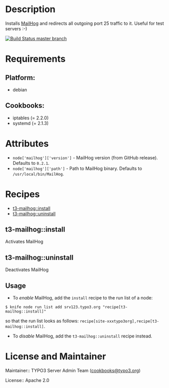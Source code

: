 # Description

Installs [MailHog](https://github.com/mailhog/MailHog) and redirects all outgoing port 25 traffic to it. Useful for test servers :-)

[![Build Status master branch](https://chef-ci.typo3.org/job/TYPO3-cookbooks/job/t3-mailhog/branch/master/badge/icon)](https://chef-ci.typo3.org/job/TYPO3-cookbooks/job/t3-mailhog/branch/master/)

# Requirements

## Platform:

* debian

## Cookbooks:

* iptables (= 2.2.0)
* systemd (= 2.1.3)

# Attributes

* `node['mailhog']['version']` - MailHog version (from GitHub release). Defaults to `0.2.1`.
* `node['mailhog']['path']` - Path to MailHog binary. Defaults to `/usr/local/bin/MailHog`.

# Recipes

* [t3-mailhog::install](#t3-mailhoginstall)
* [t3-mailhog::uninstall](#t3-mailhoguninstall)

## t3-mailhog::install

Activates MailHog

## t3-mailhog::uninstall

Deactivates MailHog

Usage
-----

- To _enable_ MailHog, add the `install` recipe to the run list of a node:

```
$ knife node run list add srv123.typo3.org "recipe[t3-mailhog::install]"
```

so that the run list looks as follows: `recipe[site-xxxtypo3org],recipe[t3-mailhog::install]`.

- To _disable_ MailHog, add the `t3-mailhog::uninstall` recipe instead.


# License and Maintainer

Maintainer:: TYPO3 Server Admin Team (<cookbooks@typo3.org>)

License:: Apache 2.0
